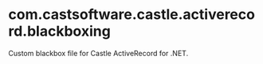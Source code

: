 # com.castsoftware.castle.activerecord.blackboxing
Custom blackbox file for Castle ActiveRecord for .NET.
